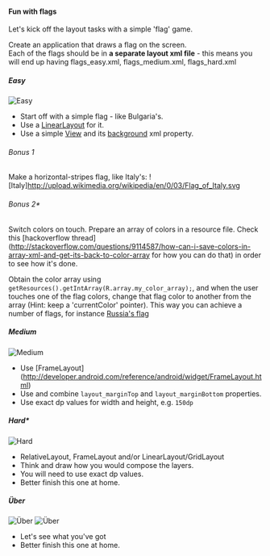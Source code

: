 #### Fun with flags
Let's kick off the layout tasks with a simple 'flag' game.

Create an application that draws a flag on the screen.   
Each of the flags should be in **a separate layout xml file** - this means you will end up having flags_easy.xml, flags_medium.xml, flags_hard.xml
##### Easy 
![Easy](http://i.imgur.com/AgJTRCRl.jpg)
- Start off with a simple flag - like Bulgaria's. 
- Use a [LinearLayout](http://developer.android.com/guide/topics/ui/layout/linear.html) for it.
- Use a simple [View](http://developer.android.com/reference/android/view/View.html) and its [background](http://developer.android.com/reference/android/view/View.html#attr_android:background) xml property.

###### Bonus 1 
Make a horizontal-stripes flag, like Italy's:
![Italy]http://upload.wikimedia.org/wikipedia/en/0/03/Flag_of_Italy.svg

###### Bonus 2*
Switch colors on touch. 
Prepare an array of colors in a resource file. Check this [hackoverflow thread](http://stackoverflow.com/questions/9114587/how-can-i-save-colors-in-array-xml-and-get-its-back-to-color-array for how you can do that) in order to see how it's done.  

Obtain the color array using `getResources().getIntArray(R.array.my_color_array);`, and when the user touches one of the flag colors, change that flag color to another from the array (Hint: keep a 'currentColor' pointer). This way you can achieve a number of flags, for instance [Russia's flag](http://upload.wikimedia.org/wikipedia/en/archive/f/f3/20120812153730!Flag_of_Russia.svg)


##### Medium
![Medium](http://i.imgur.com/Zzr2QwWl.jpg)
- Use [FrameLayout] (http://developer.android.com/reference/android/widget/FrameLayout.html) 
- Use and combine `layout_marginTop` and `layout_marginBottom` properties.
- Use exact dp values for width and height, e.g. `150dp` 

##### Hard*
![Hard](http://i.imgur.com/mgtulWR.png)
- RelativeLayout, FrameLayout and/or LinearLayout/GridLayout
- Think and draw how you would compose the layers.
- You will need to use exact dp values.
- Better finish this one at home. 

##### Über
![Über](http://i.imgur.com/MFjxSyU.png)
![Über](http://i.imgur.com/V9Efq4V.png)
- Let's see what you've got
- Better finish this one at home. 

